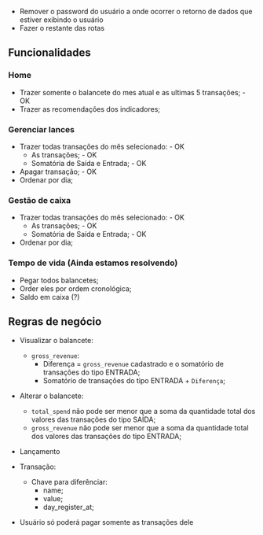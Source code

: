 - Remover o password do usuário a onde ocorrer o retorno de dados que estiver exibindo o usuário
- Fazer o restante das rotas

## Funcionalidades

### Home

- Trazer somente o balancete do mes atual e as ultimas 5 transações; - OK
- Trazer as recomendações dos indicadores;

### Gerenciar lances

- Trazer todas transações do mês selecionado: - OK
  - As transações; - OK
  - Somatória de Saída e Entrada; - OK
- Apagar transação; - OK
- Ordenar por dia;

### Gestão de caixa

- Trazer todas transações do mês selecionado: - OK
  - As transações; - OK
  - Somatória de Saída e Entrada; - OK
- Ordenar por dia;

### Tempo de vida (Ainda estamos resolvendo)

- Pegar todos balancetes;
- Order eles por ordem cronológica;
- Saldo em caixa (?)

## Regras de negócio

- Visualizar o balancete:
  - `gross_revenue`:
    - Diferença = `gross_revenue` cadastrado e o somatório de transações do tipo ENTRADA;
    - Somatório de transações do tipo ENTRADA + `Diferença`;
- Alterar o balancete:
  - `total_spend` não pode ser menor que a soma da quantidade total dos valores das transações do tipo SAÍDA;
  - `gross_revenue` não pode ser menor que a soma da quantidade total dos valores das transações do tipo ENTRADA;
- Lançamento

- Transação:
  - Chave para diferênciar:
    - name;
    - value;
    - day_register_at;
- Usuário só poderá pagar somente as transações dele
